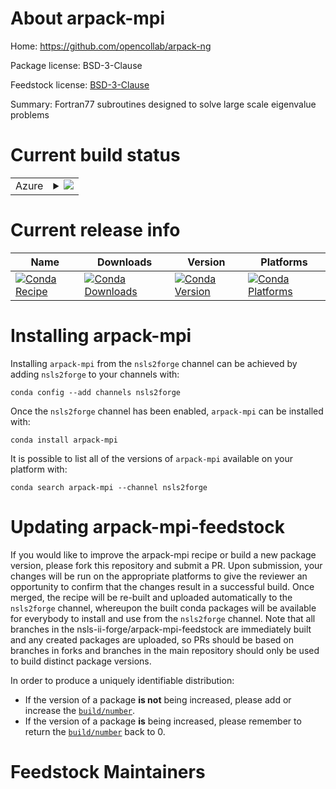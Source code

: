 About arpack-mpi
================

Home: https://github.com/opencollab/arpack-ng

Package license: BSD-3-Clause

Feedstock license: [BSD-3-Clause](https://github.com/nsls-ii-forge/arpack-mpi-feedstock/blob/master/LICENSE.txt)

Summary: Fortran77 subroutines designed to solve large scale eigenvalue problems

Current build status
====================


<table>
    
  <tr>
    <td>Azure</td>
    <td>
      <details>
        <summary>
          <a href="https://dev.azure.com/nsls2forge/nsls2forge/_build/latest?definitionId=207&branchName=master">
            <img src="https://dev.azure.com/nsls2forge/nsls2forge/_apis/build/status/arpack-mpi-feedstock?branchName=master">
          </a>
        </summary>
        <table>
          <thead><tr><th>Variant</th><th>Status</th></tr></thead>
          <tbody><tr>
              <td>linux_64</td>
              <td>
                <a href="https://dev.azure.com/nsls2forge/nsls2forge/_build/latest?definitionId=207&branchName=master">
                  <img src="https://dev.azure.com/nsls2forge/nsls2forge/_apis/build/status/arpack-mpi-feedstock?branchName=master&jobName=linux&configuration=linux_64_" alt="variant">
                </a>
              </td>
            </tr>
          </tbody>
        </table>
      </details>
    </td>
  </tr>
</table>

Current release info
====================

| Name | Downloads | Version | Platforms |
| --- | --- | --- | --- |
| [![Conda Recipe](https://img.shields.io/badge/recipe-arpack--mpi-green.svg)](https://anaconda.org/nsls2forge/arpack-mpi) | [![Conda Downloads](https://img.shields.io/conda/dn/nsls2forge/arpack-mpi.svg)](https://anaconda.org/nsls2forge/arpack-mpi) | [![Conda Version](https://img.shields.io/conda/vn/nsls2forge/arpack-mpi.svg)](https://anaconda.org/nsls2forge/arpack-mpi) | [![Conda Platforms](https://img.shields.io/conda/pn/nsls2forge/arpack-mpi.svg)](https://anaconda.org/nsls2forge/arpack-mpi) |

Installing arpack-mpi
=====================

Installing `arpack-mpi` from the `nsls2forge` channel can be achieved by adding `nsls2forge` to your channels with:

```
conda config --add channels nsls2forge
```

Once the `nsls2forge` channel has been enabled, `arpack-mpi` can be installed with:

```
conda install arpack-mpi
```

It is possible to list all of the versions of `arpack-mpi` available on your platform with:

```
conda search arpack-mpi --channel nsls2forge
```




Updating arpack-mpi-feedstock
=============================

If you would like to improve the arpack-mpi recipe or build a new
package version, please fork this repository and submit a PR. Upon submission,
your changes will be run on the appropriate platforms to give the reviewer an
opportunity to confirm that the changes result in a successful build. Once
merged, the recipe will be re-built and uploaded automatically to the
`nsls2forge` channel, whereupon the built conda packages will be available for
everybody to install and use from the `nsls2forge` channel.
Note that all branches in the nsls-ii-forge/arpack-mpi-feedstock are
immediately built and any created packages are uploaded, so PRs should be based
on branches in forks and branches in the main repository should only be used to
build distinct package versions.

In order to produce a uniquely identifiable distribution:
 * If the version of a package **is not** being increased, please add or increase
   the [``build/number``](https://docs.conda.io/projects/conda-build/en/latest/resources/define-metadata.html#build-number-and-string).
 * If the version of a package **is** being increased, please remember to return
   the [``build/number``](https://docs.conda.io/projects/conda-build/en/latest/resources/define-metadata.html#build-number-and-string)
   back to 0.

Feedstock Maintainers
=====================


